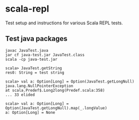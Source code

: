 # scala-repl

Test setup and instructions for various Scala REPL tests.

## Test java packages

```
javac JavaTest.java
jar cf java-test.jar JavaTest.class
scala -cp java-test.jar
```

```
scala> JavaTest.getString
res0: String = test string
```

```
scala> val a: Option[Long] = Option(JavaTest.getLongNull)
java.lang.NullPointerException
at scala.Predef$.Long2long(Predef.scala:358)
... 33 elided
```

```
scala> val a: Option[Long] = Option(JavaTest.getLongNull).map(_.longValue)
a: Option[Long] = None
```
